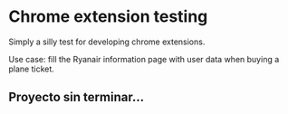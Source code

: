 # Chrome extension testing
Simply a silly test for developing chrome extensions.

Use case: fill the Ryanair information page with user data when buying a plane ticket.

## Proyecto sin terminar...